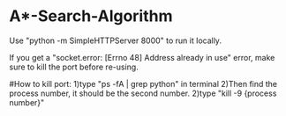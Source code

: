 # A*-Search-Algorithm

Use "python -m SimpleHTTPServer 8000" to run it locally.

If you get a "socket.error: [Errno 48] Address already in use" error, make sure to kill the port before re-using.

#How to kill port:
1)type "ps -fA | grep python" in terminal
2)Then find the process number, it should be the second number.
2)type "kill -9 {process number}" 
